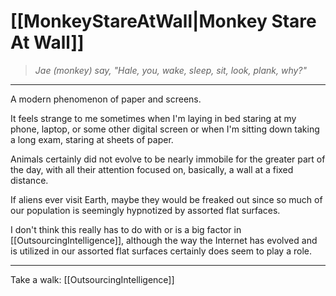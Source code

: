 # [[MonkeyStareAtWall|Monkey Stare At Wall]]
> *Jae (monkey) say, "Hale, you, wake, sleep, sit, look, plank, why?"*
---
A modern phenomenon of paper and screens.

It feels strange to me sometimes when I'm laying in bed staring at my phone, laptop, or some other digital screen or when I'm sitting down taking a long exam, staring at sheets of paper.

Animals certainly did not evolve to be nearly immobile for the greater part of the day, with all their attention focused on, basically, a wall at a fixed distance.

If aliens ever visit Earth, maybe they would be freaked out since so much of our population is seemingly hypnotized by assorted flat surfaces.

I don't think this really has to do with or is a big factor in [[OutsourcingIntelligence]], although the way the Internet has evolved and is utilized in our assorted flat surfaces certainly does seem to play a role.

---

Take a walk: [[OutsourcingIntelligence]]
